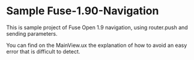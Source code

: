 # Sample Fuse-1.90-Navigation

This is sample project of Fuse Open 1.9 navigation, using router.push and sending parameters. 

You can find on the MainView.ux the explanation of how to avoid an easy error that is difficult to detect.